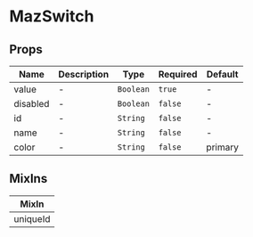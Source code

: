 # MazSwitch

## Props

<!-- @vuese:MazSwitch:props:start -->

| Name     | Description | Type      | Required | Default |
| -------- | ----------- | --------- | -------- | ------- |
| value    | -           | `Boolean` | `true`   | -       |
| disabled | -           | `Boolean` | `false`  | -       |
| id       | -           | `String`  | `false`  | -       |
| name     | -           | `String`  | `false`  | -       |
| color    | -           | `String`  | `false`  | primary |

<!-- @vuese:MazSwitch:props:end -->

## MixIns

<!-- @vuese:MazSwitch:mixIns:start -->

| MixIn    |
| -------- |
| uniqueId |

<!-- @vuese:MazSwitch:mixIns:end -->
